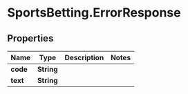 # SportsBetting.ErrorResponse

## Properties
Name | Type | Description | Notes
------------ | ------------- | ------------- | -------------
**code** | **String** |  | 
**text** | **String** |  | 
